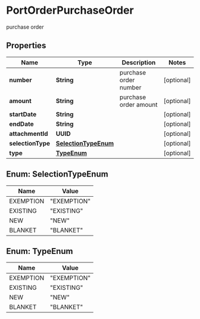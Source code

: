 

# PortOrderPurchaseOrder

purchase order

## Properties

| Name | Type | Description | Notes |
|------------ | ------------- | ------------- | -------------|
|**number** | **String** | purchase order number |  [optional] |
|**amount** | **String** | purchase order amount |  [optional] |
|**startDate** | **String** |  |  [optional] |
|**endDate** | **String** |  |  [optional] |
|**attachmentId** | **UUID** |  |  [optional] |
|**selectionType** | [**SelectionTypeEnum**](#SelectionTypeEnum) |  |  [optional] |
|**type** | [**TypeEnum**](#TypeEnum) |  |  [optional] |



## Enum: SelectionTypeEnum

| Name | Value |
|---- | -----|
| EXEMPTION | &quot;EXEMPTION&quot; |
| EXISTING | &quot;EXISTING&quot; |
| NEW | &quot;NEW&quot; |
| BLANKET | &quot;BLANKET&quot; |



## Enum: TypeEnum

| Name | Value |
|---- | -----|
| EXEMPTION | &quot;EXEMPTION&quot; |
| EXISTING | &quot;EXISTING&quot; |
| NEW | &quot;NEW&quot; |
| BLANKET | &quot;BLANKET&quot; |



